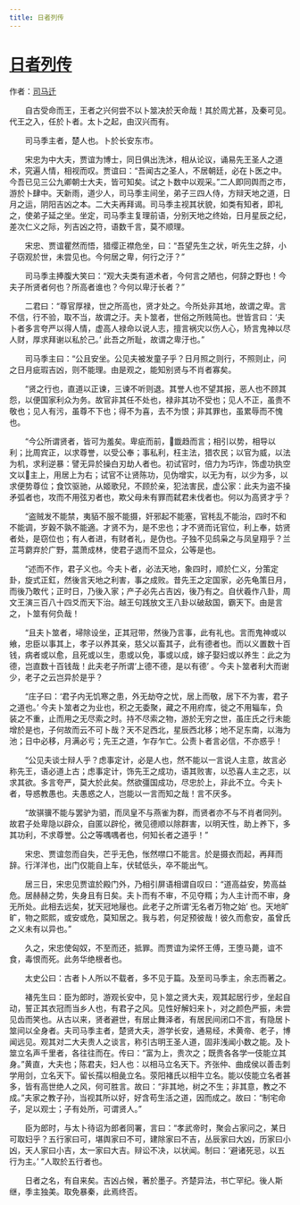 ```yaml
---
title: 日者列传
---
```


# [日者列传](http://so.gushiwen.org/guwen/bookv_214.aspx)

作者：[司马迁](http://so.gushiwen.org/author_608.aspx)

　　自古受命而王，王者之兴何尝不以卜筮决於天命哉！其於周尤甚，及秦可见。代王之入，任於卜者。太卜之起，由汉兴而有。

　　司马季主者，楚人也。卜於长安东市。

　　宋忠为中大夫，贾谊为博士，同日俱出洗沐，相从论议，诵易先王圣人之道术，究遍人情，相视而叹。贾谊曰：“吾闻古之圣人，不居朝廷，必在卜医之中。今吾已见三公九卿朝士大夫，皆可知矣。试之卜数中以观采。”二人即同舆而之市，游於卜肆中。天新雨，道少人，司马季主间坐，弟子三四人侍，方辩天地之道，日月之运，阴阳吉凶之本。二大夫再拜谒。司马季主视其状貌，如类有知者，即礼之，使弟子延之坐。坐定，司马季主复理前语，分别天地之终始，日月星辰之纪，差次仁义之际，列吉凶之符，语数千言，莫不顺理。

　　宋忠、贾谊瞿然而悟，猎缨正襟危坐，曰：“吾望先生之状，听先生之辞，小子窃观於世，未尝见也。今何居之卑，何行之汙？”

　　司马季主捧腹大笑曰：“观大夫类有道术者，今何言之陋也，何辞之野也！今夫子所贤者何也？所高者谁也？今何以卑汙长者？”

　　二君曰：“尊官厚禄，世之所高也，贤才处之。今所处非其地，故谓之卑。言不信，行不验，取不当，故谓之汙。夫卜筮者，世俗之所贱简也。世皆言曰：‘夫卜者多言夸严以得人情，虚高人禄命以说人志，擅言祸灾以伤人心，矫言鬼神以尽人财，厚求拜谢以私於己。’ 此吾之所耻，故谓之卑汙也。”

　　司马季主曰：“公且安坐。公见夫被发童子乎？日月照之则行，不照则止，问之日月疵瑕吉凶，则不能理。由是观之，能知别贤与不肖者寡矣。

　　“贤之行也，直道以正谏，三谏不听则退。其誉人也不望其报，恶人也不顾其怨，以便国家利众为务。故官非其任不处也，禄非其功不受也；见人不正，虽贵不敬也；见人有污，虽尊不下也；得不为喜，去不为恨；非其罪也，虽累辱而不愧也。

　　“今公所谓贤者，皆可为羞矣。卑疵而前，韱趋而言；相引以势，相导以利；比周宾正，以求尊誉，以受公奉；事私利，枉主法，猎农民；以官为威，以法为机，求利逆暴：譬无异於操白刃劫人者也。初试官时，倍力为巧诈，饰虚功执空文以主上，用居上为右；试官不让贤陈功，见伪增实，以无为有，以少为多，以求便势尊位；食饮驱驰，从姬歌兒，不顾於亲，犯法害民，虚公家：此夫为盗不操矛弧者也，攻而不用弦刃者也，欺父母未有罪而弑君未伐者也。何以为高贤才乎？

　　“盗贼发不能禁，夷貊不服不能摄，奸邪起不能塞，官秏乱不能治，四时不和不能调，岁穀不孰不能適。才贤不为，是不忠也；才不贤而讬官位，利上奉，妨贤者处，是窃位也；有人者进，有财者礼，是伪也。子独不见鸱枭之与凤皇翔乎？兰芷芎藭弃於广野，蒿萧成林，使君子退而不显众，公等是也。

　　“述而不作，君子义也。今夫卜者，必法天地，象四时，顺於仁义，分策定卦，旋式正釭，然後言天地之利害，事之成败。昔先王之定国家，必先龟策日月，而後乃敢代；正时日，乃後入家；产子必先占吉凶，後乃有之。自伏羲作八卦，周文王演三百八十四爻而天下治。越王句践放文王八卦以破敌国，霸天下。由是言之，卜筮有何负哉！

　　“且夫卜筮者，埽除设坐，正其冠带，然後乃言事，此有礼也。言而鬼神或以飨，忠臣以事其上，孝子以养其亲，慈父以畜其子，此有德者也。而以义置数十百钱，病者或以愈，且死或以生，患或以免，事或以成，嫁子娶妇或以养生：此之为德，岂直数十百钱哉！此夫老子所谓‘上德不德，是以有德’ 。今夫卜筮者利大而谢少，老子之云岂异於是乎？

　　“庄子曰：‘君子内无饥寒之患，外无劫夺之忧，居上而敬，居下不为害，君子之道也。’ 今夫卜筮者之为业也，积之无委聚，藏之不用府库，徙之不用辎车，负装之不重，止而用之无尽索之时。持不尽索之物，游於无穷之世，虽庄氏之行未能增於是也，子何故而云不可卜哉？天不足西北，星辰西北移；地不足东南，以海为池；日中必移，月满必亏；先王之道，乍存乍亡。公责卜者言必信，不亦惑乎！

　　“公见夫谈士辩人乎？虑事定计，必是人也，然不能以一言说人主意，故言必称先王，语必道上古；虑事定计，饰先王之成功，语其败害，以恐喜人主之志，以求其欲。多言夸严，莫大於此矣。然欲彊国成功，尽忠於上，非此不立。今夫卜者，导惑教愚也。夫愚惑之人，岂能以一言而知之哉！言不厌多。

　　“故骐骥不能与罢驴为驷，而凤皇不与燕雀为群，而贤者亦不与不肖者同列。故君子处卑隐以辟众，自匿以辟伦，微见德顺以除群害，以明天性，助上养下，多其功利，不求尊誉。公之等喁喁者也，何知长者之道乎！”

　　宋忠、贾谊忽而自失，芒乎无色，怅然噤口不能言。於是摄衣而起，再拜而辞。行洋洋也，出门仅能自上车，伏轼低头，卒不能出气。

　　居三日，宋忠见贾谊於殿门外，乃相引屏语相谓自叹曰：“道高益安，势高益危。居赫赫之势，失身且有日矣。夫卜而有不审，不见夺糈；为人主计而不审，身无所处。此相去远矣，犹天冠地屦也。此老子之所谓‘无名者万物之始’ 也。天地旷旷，物之熙熙，或安或危，莫知居之。我与若，何足预彼哉！彼久而愈安，虽曾氏之义未有以异也。”

　　久之，宋忠使匈奴，不至而还，抵罪。而贾谊为梁怀王傅，王堕马薨，谊不食，毒恨而死。此务华绝根者也。

　　太史公曰：古者卜人所以不载者，多不见于篇。及至司马季主，余志而著之。

　　褚先生曰：臣为郎时，游观长安中，见卜筮之贤大夫，观其起居行步，坐起自动，誓正其衣冠而当乡人也，有君子之风。见性好解妇来卜，对之颜色严振，未尝见齿而笑也。从古以来，贤者避世，有居止舞泽者，有居民间闭口不言，有隐居卜筮间以全身者。夫司马季主者，楚贤大夫，游学长安，通易经，术黄帝、老子，博闻远见。观其对二大夫贵人之谈言，称引古明王圣人道，固非浅闻小数之能。及卜筮立名声千里者，各往往而在。传曰：“富为上，贵次之；既贵各各学一伎能立其身。”黄直，大夫也；陈君夫，妇人也：以相马立名天下。齐张仲、曲成侯以善击刺学用剑，立名天下。留长孺以相彘立名。荥阳褚氏以相牛立名。能以伎能立名者甚多，皆有高世绝人之风，何可胜言。故曰：“非其地，树之不生；非其意，教之不成。”夫家之教子孙，当视其所以好，好含苟生活之道，因而成之。故曰：“制宅命子，足以观士；子有处所，可谓贤人。”

　　臣为郎时，与太卜待诏为郎者同署，言曰：“孝武帝时，聚会占家问之，某日可取妇乎？五行家曰可，堪舆家曰不可，建除家曰不吉，丛辰家曰大凶，历家曰小凶，天人家曰小吉，太一家曰大吉。辩讼不决，以状闻。制曰：‘避诸死忌，以五行为主。’ ”人取於五行者也。

　　日者之名，有自来矣。吉凶占候，著於墨子。齐楚异法，书亡罕纪。後人斯继，季主独美。取免暴秦，此焉终否。